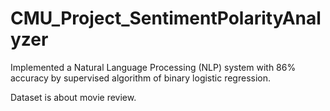 # CMU_Project_SentimentPolarityAnalyzer
Implemented a Natural Language Processing (NLP) system with 86% accuracy by supervised algorithm of binary logistic regression.

Dataset is about movie review.

